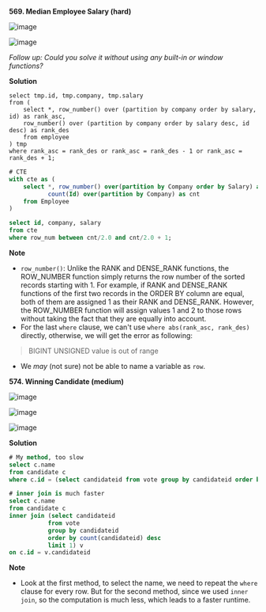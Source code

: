 **569. Median Employee Salary (hard)**

![image](https://user-images.githubusercontent.com/51500878/143152228-9d18b605-289b-4a86-9378-c59028d3fe4f.png)

![image](https://user-images.githubusercontent.com/51500878/143152262-14d4ec79-b8cb-472a-b80a-6b29e2adbfe7.png)

_Follow up: Could you solve it without using any built-in or window functions?_


**Solution**

```mysql
select tmp.id, tmp.company, tmp.salary
from (
    select *, row_number() over (partition by company order by salary, id) as rank_asc, 
    row_number() over (partition by company order by salary desc, id desc) as rank_des
    from employee
) tmp
where rank_asc = rank_des or rank_asc = rank_des - 1 or rank_asc = rank_des + 1; 
```


```sql
# CTE
with cte as (
    select *, row_number() over(partition by Company order by Salary) as row_num,
           count(Id) over(partition by Company) as cnt
    from Employee 
)

select id, company, salary
from cte
where row_num between cnt/2.0 and cnt/2.0 + 1;
```


**Note**

- `row_number()`: Unlike the RANK and DENSE_RANK functions, the ROW_NUMBER function simply returns the row number of the sorted records starting with 1. For example, if RANK and DENSE_RANK functions of the first two records in the ORDER BY column are equal, both of them are assigned 1 as their RANK and DENSE_RANK. However, the ROW_NUMBER function will assign values 1 and 2 to those rows without taking the fact that they are equally into account.
- For the last `where` clause, we can't use `where abs(rank_asc, rank_des)` directly, otherwise, we will get the error as following:

> BIGINT UNSIGNED value is out of range

- We _may_ (not sure) not be able to name a variable as `row`.




**574. Winning Candidate (medium)**

![image](https://user-images.githubusercontent.com/51500878/143155005-4e2e67ec-c0a5-4ccf-8742-e39893b6d3d9.png)

![image](https://user-images.githubusercontent.com/51500878/143155024-b7836e35-ddc8-4892-9f9a-eeeec511f899.png)

![image](https://user-images.githubusercontent.com/51500878/143155040-c42449b3-940b-4c08-8fa2-19723f0548ce.png)


**Solution**

```sql
# My method, too slow
select c.name 
from candidate c
where c.id = (select candidateid from vote group by candidateid order by count(candidateid) desc limit 1)
```

```sql
# inner join is much faster
select c.name
from candidate c
inner join (select candidateid
           from vote
           group by candidateid
           order by count(candidateid) desc
           limit 1) v
on c.id = v.candidateid    
```

**Note**

- Look at the first method, to select the name, we need to repeat the `where` clause for every row. But for the second method, since we used `inner join`, so the computation is much less, which leads to a faster runtime.














